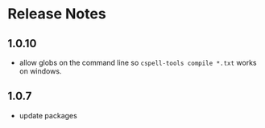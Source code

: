# Release Notes

## 1.0.10
* allow globs on the command line so `cspell-tools compile *.txt` works on windows.

## 1.0.7
* update packages
